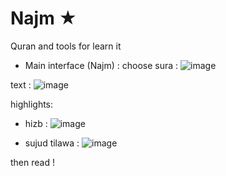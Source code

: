 # Najm ★
Quran and tools for learn it

- Main interface (Najm) :
choose sura :
![image](https://github.com/user-attachments/assets/87bb9e06-8c26-4a7a-a2ac-19ba8ca578b0)

text :
![image](https://github.com/user-attachments/assets/df3337c3-f074-4d1b-b964-44290c557edc)

highlights: 
- hizb : 
![image](https://github.com/user-attachments/assets/05dcf59e-c35b-4983-9606-f2ab78ab8c05)

- sujud tilawa :
![image](https://github.com/user-attachments/assets/c4711bfc-4a84-4007-8523-9c3fe887411a)

then read !
